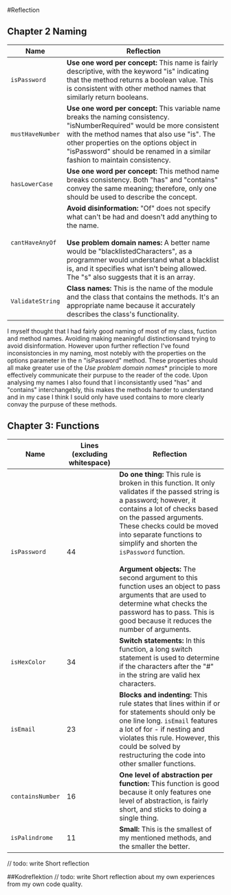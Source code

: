 #Reflection

## Chapter 2 Naming
| Name               | Reflection |
| ------------------ | ---------- |
| `isPassword`       | **Use one word per concept:** This name is fairly descriptive, with the keyword "is" indicating that the method returns a boolean value. This is consistent with other method names that similarly return booleans.  |
| `mustHaveNumber`    | **Use one word per concept:** This variable name breaks the naming consistency. "isNumberRequired" would be more consistent with the method names that also use "is". The other properties on the options object in "isPassword" should be renamed in a similar fashion to maintain consistency.  |
| `hasLowerCase`     | **Use one word per concept:** This method name breaks consistency. Both "has" and "contains" convey the same meaning; therefore, only one should be used to describe the concept.  |
| `cantHaveAnyOf`     | **Avoid disinformation:** "Of" does not specify what can't be had and doesn't add anything to the name.<br><br> **Use problem domain names:** A better name would be "blacklistedCharacters", as a programmer would understand what a blacklist is, and it specifies what isn't being allowed. The "s" also suggests that it is an array.  |
| `ValidateString`   | **Class names:** This is the name of the module and the class that contains the methods. It's an appropriate name because it accurately describes the class's functionality.  |
 
I myself thought that I had fairly good naming of most of my class, fuction and method names. Avoiding making meaningful distinctionsand trying to avoid disinformation. However upon further reflection I've found inconsistoncies in my naming, most notebly with the properties on the options parameter in the n "isPassword" method. These properties should all make greater use of the *Use problem domain names** principle to more effectively communicate their purpuse to the reader of the code. Upon analysing my  names I also found that I inconsistantly used "has" and "contains" interchangebly, this makes the methods harder to understand and in my case I think I sould only have used contains to more clearly convay the purpuse of these methods.

## Chapter 3: Functions
| Name          | Lines (excluding whitespace) | Reflection   |
| ------------- | ---------------------------- | ------------ |
| `isPassword`  | 44                           | **Do one thing:** This rule is broken in this function. It only validates if the passed string is a password; however, it contains a lot of checks based on the passed arguments. These checks could be moved into separate functions to simplify and shorten the `isPassword` function. <br><br> **Argument objects:** The second argument to this function uses an object to pass arguments that are used to determine what checks the password has to pass. This is good because it reduces the number of arguments.     |
| `isHexColor`  | 34                           | **Switch statements:** In this function, a long switch statement is used to determine if the characters after the "#" in the string are valid hex characters.   |
| `isEmail`     | 23                           | **Blocks and indenting:** This rule states that lines within if or for statements should only be one line long. `isEmail` features a lot of for - if nesting and violates this rule. However, this could be solved by restructuring the code into other smaller functions.    |
| `containsNumber` | 16                         | **One level of abstraction per function:** This function is good because it only features one level of abstraction, is fairly short, and sticks to doing a single thing.    |
| `isPalindrome` | 11                           | **Small:** This is the smallest of my mentioned methods, and the smaller the better.   |

// todo: write Short reflection

##Kodreflektion
// todo: write Short reflection about my own experiences from my own code quality.

